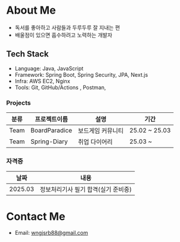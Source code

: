 # About Me
- 독서를 좋아하고 사람들과 두루두루 잘 지내는 편
- 배울점이 있으면 흡수하려고 노력하는 개발자

## Tech Stack
- Language: Java, JavaScript
- Framework: Spring Boot, Spring Security, JPA, Next.js
- Infra: AWS EC2, Nginx
- Tools: Git, GitHub/Actions , Postman, 

### Projects

| 분류 | 프로젝트이름 | 설명 | 기간 |
|------|------|------|------|
| Team | BoardParadice | 보드게임 커뮤니티 | 25.02 ~ 25.03 |
| Team | Spring-Diary | 취업 다이어리 | 25.03 ~ |

### 자격증

| 날짜 | 내용 |
|------|------|
| 2025.03 | 정보처리기사 필기 합격(실기 준비중) |




# Contact Me
- Email: wngjsrb88@gmail.com
